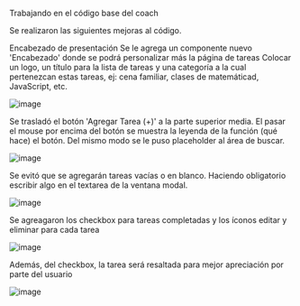 Trabajando en el código base del coach

Se realizaron las siguientes mejoras al código.

Encabezado de presentación
Se le agrega un componente nuevo 'Encabezado' donde se podrá personalizar más la página de tareas
Colocar un logo, un título para la lista de tareas y una categoría a la cual pertenezcan estas tareas, ej: cena familiar, clases de matemáticad,  JavaScript, etc. 

![image](https://user-images.githubusercontent.com/97240171/166391883-ea3ce2d4-acfc-41ac-8bb0-c3cce04d416b.png)

Se trasladó el botón 'Agregar Tarea (+)' a la parte superior media. El pasar el mouse por encima del botón se muestra la leyenda de la función (qué hace) el botón. Del mismo modo se le puso placeholder al área de buscar. 

![image](https://user-images.githubusercontent.com/97240171/166392327-2983066e-4758-4c00-a744-437f58ff641d.png)

Se evitó que se agregarán tareas vacías o en blanco. Haciendo obligatorio escribir algo en el textarea de la ventana modal.

![image](https://user-images.githubusercontent.com/97240171/166392461-e412e0fa-7226-4b55-a4bf-21a7923c5951.png)

Se agreagaron los checkbox para tareas completadas y los íconos editar y eliminar para cada tarea

![image](https://user-images.githubusercontent.com/97240171/166393074-b0abad01-592c-4ff2-a90a-5876801ba7ef.png)

Además, del checkbox, la tarea será resaltada para mejor apreciación por parte del usuario

![image](https://user-images.githubusercontent.com/97240171/166393235-0c0d0d6d-c70a-492b-9f7b-f44e0e2133a8.png)





